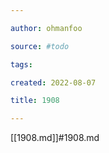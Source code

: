 ```yaml
---

author: ohmanfoo

source: #todo

tags: 

created: 2022-08-07

title: 1908

---
```

[[1908.md]]#1908.md